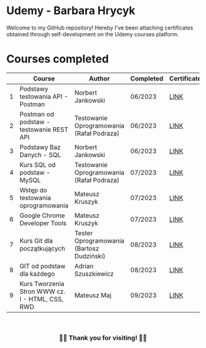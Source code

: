 # Udemy - Barbara Hrycyk

Welcome to my GitHub repository! Hereby  I've been attaching certificates obtained through self-development on the Udemy courses platform.


# Courses completed


|  |Course|Author|Completed|Certificate
|--|--|--|--|--|
|1|Podstawy testowania API - Postman|Norbert Jankowski|06/2023|[LINK](https://ude.my/UC-22c016de-cdd4-46d7-b98c-aa16367fa40b)
|2|Postman od podstaw - testowanie REST API|Testowanie Oprogramowania (Rafał Podraza)|06/2023|[LINK](https://ude.my/UC-da53f7a3-c70a-428f-ae35-0c9e2ede5b49)
|3|Podstawy Baz Danych - SQL|Norbert Jankowski|06/2023|[LINK](https://ude.my/UC-86d23648-9371-4bd9-b1dd-d6ad5aa79c38)
|4|Kurs SQL od podstaw - MySQL|Testowanie Oprogramowania (Rafał Podraza)|07/2023|[LINK](https://ude.my/UC-961287a9-3402-4f0d-8db7-6b1f7053b609)
|5|Wstęp do testowania oprogramowania|Mateusz Kruszyk|07/2023|[LINK](https://ude.my/UC-fd5aac9a-8da7-469b-b900-73398912f3d0)
|6|Google Chrome Developer Tools|Mateusz Kruszyk|07/2023|[LINK](https://ude.my/UC-784800be-96cb-4de5-ad92-26cd67fb3a99)
|7|Kurs Git dla początkujących|Tester Oprogramowania (Bartosz Dudziński)|08/2023|[LINK](https://ude.my/UC-2cc30b3f-5530-46c3-aaf9-91dd2a62debf)
|8|GIT od podstaw dla każdego|Adrian Szuszkiewicz|08/2023|[LINK](https://ude.my/UC-8255dffd-5fcf-4e95-ae66-2f0a24af268d)
|9|Kurs Tworzenia Stron WWW cz. I - HTML, CSS, RWD|Mateusz Maj|09/2023|[LINK](https://ude.my/UC-0227d6c5-4b99-47c6-ac9d-89ce75c93c26)
<br>
<h3 align="center">🙋‍♀️ <strong>Thank you for visiting!</strong> 🙋‍♀️</h3>
<br>
